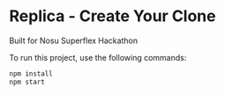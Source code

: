 # Replica - Create Your Clone

Built for Nosu Superflex Hackathon

To run this project, use the following commands:

```bash
npm install
npm start

